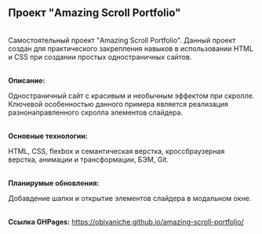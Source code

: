 <h2>Проект "Amazing Scroll Portfolio"</h2>

<br>Самостоятельный проект "Amazing Scroll Portfolio".
Данный проект создан для практического закрепления навыков в использовании HTML и CSS при создании простых одностраничных сайтов.

<br><strong>Описание:</strong> <p>Одностраничный сайт с красивым и необычным эффектом при скролле. Ключевой особенностью данного примера является реализация разнонаправленного скролла элементов слайдера.</p>

<br><strong>Основные технологии:</strong> <p>HTML, CSS, flexbox и семантическая верстка, кроссбраузерная верстка, анимации и трансформации, БЭМ, Git.</p>

<br><strong>Планирумые обновления:</strong> <p>Добавдение шапки и открытие элементов слайдера в модальном окне.<p>

<br><strong>Ссылка GHPages:</strong> https://obivaniche.github.io/amazing-scroll-portfolio/
